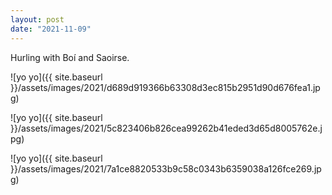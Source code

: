 ```yaml
---
layout: post
date: "2021-11-09"
---
```


Hurling with Boí and Saoirse.

![yo yo]({{ site.baseurl }}/assets/images/2021/d689d919366b63308d3ec815b2951d90d676fea1.jpg)

![yo yo]({{ site.baseurl }}/assets/images/2021/5c823406b826cea99262b41eded3d65d8005762e.jpg)

![yo yo]({{ site.baseurl }}/assets/images/2021/7a1ce8820533b9c58c0343b6359038a126fce269.jpg)
